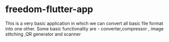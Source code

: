 # freedom-flutter-app
This is a very basic application in which we can convert all basic file format into one other.
Some basic functionality are - converter,compressor , image stitching ,QR generator and scanner 

